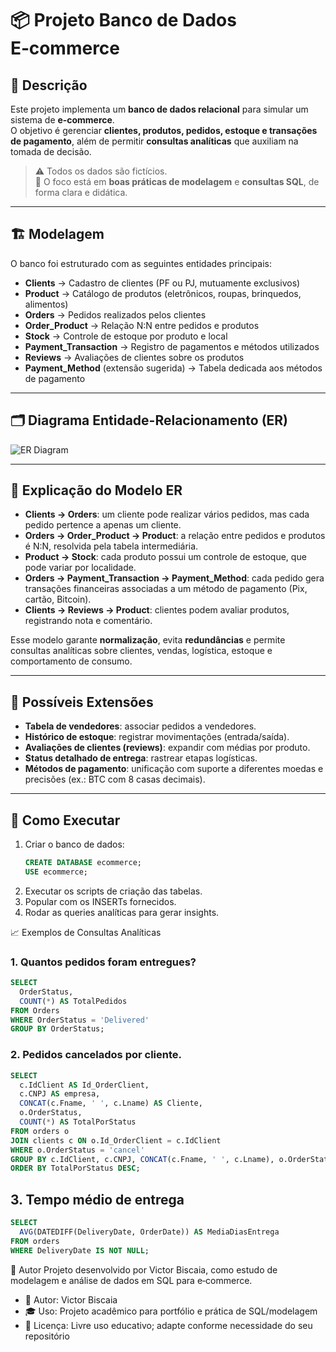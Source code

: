 # 📦 Projeto Banco de Dados E‑commerce

## 📖 Descrição
Este projeto implementa um **banco de dados relacional** para simular um sistema de **e‑commerce**.  
O objetivo é gerenciar **clientes, produtos, pedidos, estoque e transações de pagamento**, além de permitir **consultas analíticas** que auxiliam na tomada de decisão.

> ⚠️ Todos os dados são fictícios.  
> 🎯 O foco está em **boas práticas de modelagem** e **consultas SQL**, de forma clara e didática.

---

## 🏗️ Modelagem

O banco foi estruturado com as seguintes entidades principais:

- **Clients** → Cadastro de clientes (PF ou PJ, mutuamente exclusivos)  
- **Product** → Catálogo de produtos (eletrônicos, roupas, brinquedos, alimentos)  
- **Orders** → Pedidos realizados pelos clientes  
- **Order_Product** → Relação N:N entre pedidos e produtos  
- **Stock** → Controle de estoque por produto e local  
- **Payment_Transaction** → Registro de pagamentos e métodos utilizados  
- **Reviews** → Avaliações de clientes sobre os produtos  
- **Payment_Method** (extensão sugerida) → Tabela dedicada aos métodos de pagamento  

---

## 🗂️ Diagrama Entidade-Relacionamento (ER)

![ER Diagram](assets/MODELOEER.PNG)

---

## 📖 Explicação do Modelo ER

- **Clients → Orders**: um cliente pode realizar vários pedidos, mas cada pedido pertence a apenas um cliente.  
- **Orders → Order_Product → Product**: a relação entre pedidos e produtos é N:N, resolvida pela tabela intermediária.  
- **Product → Stock**: cada produto possui um controle de estoque, que pode variar por localidade.  
- **Orders → Payment_Transaction → Payment_Method**: cada pedido gera transações financeiras associadas a um método de pagamento (Pix, cartão, Bitcoin).  
- **Clients → Reviews → Product**: clientes podem avaliar produtos, registrando nota e comentário.  

Esse modelo garante **normalização**, evita **redundâncias** e permite consultas analíticas sobre clientes, vendas, logística, estoque e comportamento de consumo.

---

## 🔮 Possíveis Extensões

- **Tabela de vendedores**: associar pedidos a vendedores.  
- **Histórico de estoque**: registrar movimentações (entrada/saída).    
- **Avaliações de clientes (reviews)**: expandir com médias por produto.  
- **Status detalhado de entrega**: rastrear etapas logísticas.    
- **Métodos de pagamento**: unificação com suporte a diferentes moedas e precisões (ex.: BTC com 8 casas decimais).  

---

## 🚀 Como Executar

1. Criar o banco de dados:
   ```sql
   CREATE DATABASE ecommerce;
   USE ecommerce;
   
2. Executar os scripts de criação das tabelas.
3. Popular com os INSERTs fornecidos.
4. Rodar as queries analíticas para gerar insights.

📈 Exemplos de Consultas Analíticas

### 1. Quantos pedidos foram entregues?

```sql
SELECT 
  OrderStatus,
  COUNT(*) AS TotalPedidos
FROM Orders
WHERE OrderStatus = 'Delivered'
GROUP BY OrderStatus; 
```

###  2. Pedidos cancelados por cliente.

```sql
SELECT
  c.IdClient AS Id_OrderClient,
  c.CNPJ AS empresa,
  CONCAT(c.Fname, ' ', c.Lname) AS Cliente,
  o.OrderStatus,
  COUNT(*) AS TotalPorStatus
FROM orders o
JOIN clients c ON o.Id_OrderClient = c.IdClient
WHERE o.OrderStatus = 'cancel'
GROUP BY c.IdClient, c.CNPJ, CONCAT(c.Fname, ' ', c.Lname), o.OrderStatus
ORDER BY TotalPorStatus DESC;
 ```

## 3. Tempo médio de entrega

```sql
SELECT 
  AVG(DATEDIFF(DeliveryDate, OrderDate)) AS MediaDiasEntrega
FROM orders
WHERE DeliveryDate IS NOT NULL; 
```


📝 Autor
Projeto desenvolvido por Victor Biscaia, como estudo de modelagem e análise de dados em SQL para e‑commerce.
- 👤 Autor: Victor Biscaia
- 🎓 Uso: Projeto acadêmico para portfólio e prática de SQL/modelagem
- 📜 Licença: Livre uso educativo; adapte conforme necessidade do seu repositório




